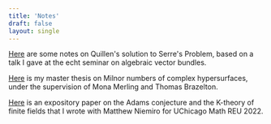 ```yaml
---
title: 'Notes'
draft: false
layout: single
---
```


[Here](quillen_serre_problem.pdf) are some notes on Quillen's solution to Serre's Problem, based on a talk I gave at the echt seminar on algebraic vector bundles.

[Here](thesis_milnor_number.pdf) is my master thesis on Milnor numbers of complex hypersurfaces, under the supervision of Mona Merling and Thomas Brazelton.

[Here](the_adams_conjecture_and_the_k_theory_of_finite_fields.pdf) is an expository paper on the Adams conjecture and the K-theory of finite fields that I wrote with Matthew Niemiro for UChicago Math REU 2022.
